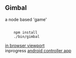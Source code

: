 Gimbal
------

a node based 'game'

```shell

    npm install
    ./bin/gimbal

```

[in browser viewport](http://localhost:3000) <br />
inprogress [android controller app](https://github.com/nomilous/gimbal-android/raw/master/Gimbal-debug.apk)

